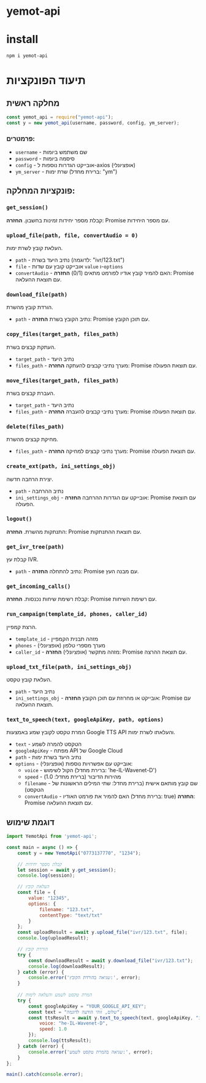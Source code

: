 # yemot-api

# install
```bash
npm i yemot-api
```

# תיעוד הפונקציות

## מחלקה ראשית
```js
const yemot_api = require("yemot-api");
const y = new yemot_api(username, password, config, ym_server);
```

### פרמטרים:
- `username` - שם משתמש ביומות
- `password` - סיסמה ביומות
- `config` - אובייקט הגדרות נוספות ל-axios (אופציונלי)
- `ym_server` - שרת ימות (ברירת מחדל: "ym")

## פונקציות המחלקה:

### `get_session()`
קבלת מספר יחידות זמינות בחשבון.
**החזרה**: Promise עם מספר היחידות.

### `upload_file(path, file, convertAudio = 0)`
העלאת קובץ לשרת ימות.
- `path` - נתיב היעד בשרת (לדוגמה: "ivr/123.txt")
- `file` - אובייקט קובץ עם שדות `value` ו-`options`
- `convertAudio` - האם להמיר קובץ אודיו לפורמט מתאים (0/1)
**החזרה**: Promise עם תוצאת ההעלאה.

### `download_file(path)`
הורדת קובץ מהשרת.
- `path` - נתיב הקובץ בשרת
**החזרה**: Promise עם תוכן הקובץ.

### `copy_files(target_path, files_path)`
העתקת קבצים בשרת.
- `target_path` - נתיב היעד
- `files_path` - מערך נתיבי קבצים להעתקה
**החזרה**: Promise עם תוצאת הפעולה.

### `move_files(target_path, files_path)`
העברת קבצים בשרת.
- `target_path` - נתיב היעד
- `files_path` - מערך נתיבי קבצים להעברה
**החזרה**: Promise עם תוצאת הפעולה.

### `delete(files_path)`
מחיקת קבצים מהשרת.
- `files_path` - מערך נתיבי קבצים למחיקה
**החזרה**: Promise עם תוצאת הפעולה.

### `create_ext(path, ini_settings_obj)`
יצירת הרחבה חדשה.
- `path` - נתיב ההרחבה
- `ini_settings_obj` - אובייקט עם הגדרות ההרחבה
**החזרה**: Promise עם תוצאת הפעולה.

### `logout()`
התנתקות מהשרת.
**החזרה**: Promise עם תוצאת ההתנתקות.

### `get_ivr_tree(path)`
קבלת עץ IVR.
- `path` - נתיב להתחלה
**החזרה**: Promise עם מבנה העץ.

### `get_incoming_calls()`
קבלת רשימת שיחות נכנסות.
**החזרה**: Promise עם רשימת השיחות.

### `run_campaign(template_id, phones, caller_id)`
הרצת קמפיין.
- `template_id` - מזהה תבנית הקמפיין
- `phones` - מערך מספרי טלפון (אופציונלי)
- `caller_id` - מזהה מתקשר (אופציונלי)
**החזרה**: Promise עם תוצאת ההרצה.

### `upload_txt_file(path, ini_settings_obj)`
העלאת קובץ טקסט.
- `path` - נתיב היעד
- `ini_settings_obj` - אובייקט או מחרוזת עם תוכן הקובץ
**החזרה**: Promise עם תוצאת ההעלאה.

### `text_to_speech(text, googleApiKey, path, options)`
המרת טקסט לקובץ שמע באמצעות Google TTS API והעלאתו לשרת ימות.
- `text` - הטקסט להמרה לשמע
- `googleApiKey` - מפתח API של Google Cloud
- `path` - נתיב היעד בשרת ימות
- `options` - אובייקט עם אפשרויות נוספות (אופציונלי):
  - `voice` - הקול לשימוש (ברירת מחדל: 'he-IL-Wavenet-D')
  - `speed` - מהירות הדיבור (ברירת מחדל: 1.0)
  - `filename` - שם קובץ מותאם אישית (ברירת מחדל: שתי המילים הראשונות של הטקסט)
  - `convertAudio` - האם להמיר את פורמט האודיו (ברירת מחדל: true)
**החזרה**: Promise עם תוצאת ההעלאה.

## דוגמת שימוש
```js
import YemotApi from 'yemot-api';

const main = async () => {
    const y = new YemotApi("0773137770", "1234");

    // קבלת מספר יחידות
    let session = await y.get_session();
    console.log(session);

    // העלאת קובץ
    const file = {
        value: "12345",
        options: {
            filename: "123.txt",
            contentType: "text/txt"
        }
    };
    const uploadResult = await y.upload_file("ivr/123.txt", file);
    console.log(uploadResult);

    // הורדת קובץ
    try {
        const downloadResult = await y.download_file("ivr/123.txt");
        console.log(downloadResult);
    } catch (error) {
        console.error('שגיאה בהורדת הקובץ:', error);
    }
    
    // המרת טקסט לשמע והעלאה לימות
    try {
        const googleApiKey = "YOUR_GOOGLE_API_KEY";
        const text = "שלום, זוהי הודעה לדוגמה";
        const ttsResult = await y.text_to_speech(text, googleApiKey, "ivr/welcome.mp3", {
            voice: "he-IL-Wavenet-D",
            speed: 1.0
        });
        console.log(ttsResult);
    } catch (error) {
        console.error('שגיאה בהמרת טקסט לשמע:', error);
    }
};

main().catch(console.error);
```
